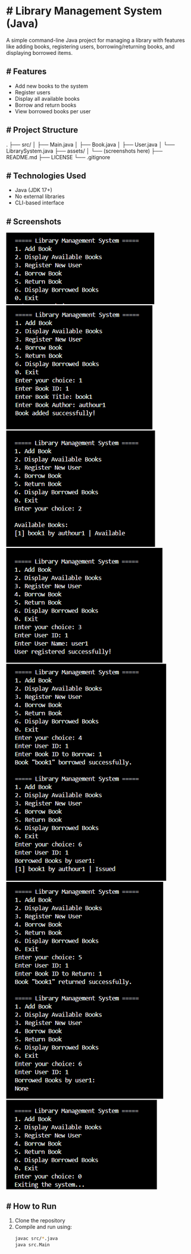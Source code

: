 # # Library Management System (Java)

A simple command-line Java project for managing a library with features like adding books, registering users, borrowing/returning books, and displaying borrowed items.

## # Features

- Add new books to the system
- Register users
- Display all available books
- Borrow and return books
- View borrowed books per user

## # Project Structure
.
├── src/
│ ├── Main.java
│ ├── Book.java
│ ├── User.java
│ └── LibrarySystem.java
├── assets/
│ └── (screenshots here)
├── README.md
├── LICENSE
└── .gitignore


## # Technologies Used

- Java (JDK 17+)
- No external libraries
- CLI-based interface

## # Screenshots

![Main Menu](assets/main_menu.png)
<br>
![Add Book](assets/Add_book.png)
<br>
![Display books](assets/Display_books.png)
<br>
![Register new user](assets/Register_new_user.png)
<br>
![Borrow_and_display_borrowed_books](assets/Borrow_and_display_borrowed_books.png)
<br>
![Return_and_display_borrowed_books](assets/Return_and_display_borrowed_books.png)
<br>
![Exit](assets/Exit.png)

## # How to Run

1. Clone the repository
2. Compile and run using:
   ```bash
   javac src/*.java
   java src.Main

